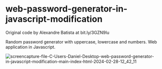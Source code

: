 # web-password-generator-in-javascript-modification

Original code by Alexandre Batista at bit.ly/3GZN9Iu

Random password generator with uppercase, lowercase and numbers. Web application in Javascript.

![screencapture-file-C-Users-Daniel-Desktop-web-password-generator-in-javascript-modification-main-index-html-2024-02-28-12_42_11](https://github.com/frontenddan/web-password-generator-in-javascript-modification/assets/122943548/8e5ac88e-8834-49be-985f-253320edc0c2)
